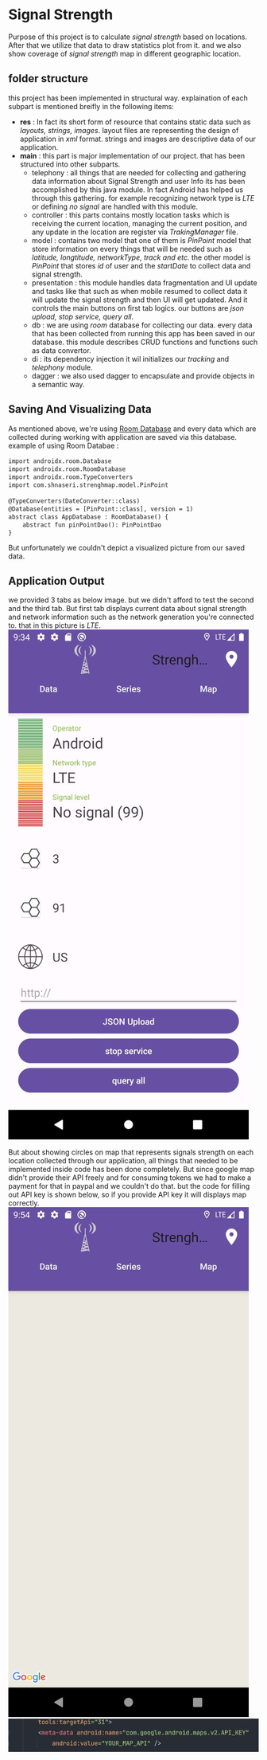 # Signal Strength
Purpose of this project is to calculate *signal strength* based on locations. After that we utilize that data to draw statistics plot from it. and we also show coverage of *signal strength* map in different geographic location.

## folder structure
this project has been implemented in structural way. explaination of each subpart is mentioned breifly in the following items: 
* **res** : In fact its short form of resource that contains static data such as *layouts, strings, images*.
layout files are representing the design of application in *xml* format. strings and images are descriptive data of our application. 
* **main** : this part is major implementation of our project. that has been structured into other subparts.
    * telephony : all things that are needed for collecting and gathering data information about Signal Strength and user Info its has been accomplished by this java module. In fact Android has helped us through this gathering. for example recognizing network type is *LTE* or defining *no signal* are handled with this module.
    * controller : this parts contains mostly location tasks which is receiving the current location, managing the current position, and any update in the location are register via *TrakingManager* file.
    * model : contains two model that one of them is *PinPoint* model that store information on every things that will be needed such as *latitude, longtitude, networkType, track and etc.* the other model is *PinPoint* that stores *id* of user and the *startDate* to collect data and signal strength.  
    * presentation : this module handles data fragmentation and UI update and tasks like that such as when mobile resumed to collect data it will update the signal strength and then UI will get updated. And it controls the main buttons on first tab logics. our buttons are *json upload, stop service, query all*.
    * db : we are using *room* database for collecting our data. every data that has been collected from running this app has been saved in our database. this module describes CRUD functions and functions such as data convertor.
    * di : its dependency injection it wil initializes our *tracking* and *telephony* module.
    * dagger : we also used dagger to encapsulate and provide objects in a semantic way.

## Saving And Visualizing Data
As mentioned above, we're using [Room Database](https://developer.android.com/training/data-storage/room) and every data which are collected during working with application are saved via this database.
example of using Room Databae : 
```
import androidx.room.Database
import androidx.room.RoomDatabase
import androidx.room.TypeConverters
import com.shnaseri.strenghmap.model.PinPoint

@TypeConverters(DateConverter::class)
@Database(entities = [PinPoint::class], version = 1)
abstract class AppDatabase : RoomDatabase() {
    abstract fun pinPointDao(): PinPointDao
}

```
But unfortunately we couldn't depict a visualized picture from our saved data.

## Application Output
we provided 3 tabs as below image. but we didn't afford to test the second and the third tab. 
But first tab displays current data about signal strength and network information such as the network generation you're connected to. that in this picture is *LTE*.
![ui](images\ui.jpg)

But about showing circles on map that represents signals strength on each location collected through our application, all things that needed to be implemented inside code has been done completely. But since google map didn't provide their API freely and for consuming tokens we had to make a payment for that in paypal and we couldn't do that. but the code for filling out API key is shown below, so if you provide API key it will displays map correctly.  
![map](.\images\map.jpg)
![api key](.\images\api-key.jpg)
     